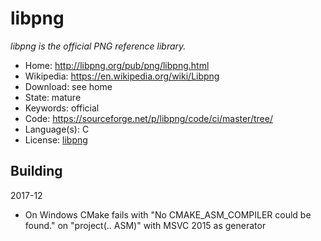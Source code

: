 # libpng

_libpng is the official PNG reference library._

- Home: http://libpng.org/pub/png/libpng.html
- Wikipedia: https://en.wikipedia.org/wiki/Libpng
- Download: see home
- State: mature
- Keywords: official
- Code: https://sourceforge.net/p/libpng/code/ci/master/tree/
- Language(s): C
- License: [libpng](https://sourceforge.net/p/libpng/code/ci/master/tree/LICENSE)

## Building

2017-12
- On Windows CMake fails with "No CMAKE_ASM_COMPILER could be found." on "project(.. ASM)" with MSVC 2015 as generator

